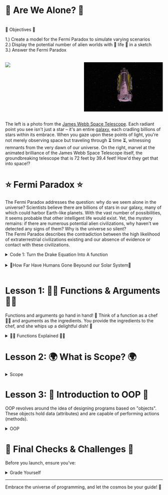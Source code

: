 # 👾 Are We Alone? 👾
<br>
🌱 Objectives 🌱  

1.) Create a model for the Fermi Paradox to simulate varying scenarios
<br>
2.) Display the potential number of alien worlds with 🌱 life 🌱 in a sketch
<br>
3.) Answer the Fermi Paradox

<br>
<div style="display: flex;">
    <img src='space.jpeg' style="width: 50%;">
    <img src='webb.gif' alt="Second Image" style="width: 50%; height=">
</div>
<br>

The left is a photo from the <a href="https://webb.nasa.gov/"> James Webb Space Telescope</a>. Each radiant point you see isn't just a star – it's an entire <a href="https://physics.stackexchange.com/questions/160283/are-we-seeing-the-past-when-we-look-at-the-stars">galaxy</a>, each cradling billions of stars within its embrace. When you gaze upon these points of light, you're not merely observing space but traveling through ⏳ time ⏳, witnessing remnants from the very dawn of our universe. On the right, marvel at the animated brilliance of the James Webb Space Telescope itself, the groundbreaking telescope that is 72 feet by 39.4 feet! How'd they get that into space!?

# ⭐ Fermi Paradox ⭐

The Fermi Paradox addresses the question: why do we seem alone in the universe? Scientists believe there are billions of stars in our galaxy, many of which could harbor Earth-like planets. With the vast number of possibilities, it seems probable that other intelligent life would exist. Yet, the mystery remains: if there are numerous potential alien civilizations, why haven't we detected any signs of them? Why is the universe so silent?
<br>
The Fermi Paradox describes the contradiction between the high likelihood of extraterrestrial civilizations existing and our absence of evidence or contact with these civilizations.

<details>
<summary>Code 1: Turn the Drake Equation Into A function</summary>
<img src="equation.png">
</details>

<br>
<details>
<summary>🚀How Far Have Humans Gone Beyound our Solar System🚀</summary>

<img src="heilosphere.png">

</details>
<br>

# Lesson 1: 👩‍🍳 Functions & Arguments 🍎🥦

Functions and arguments go hand in hand! 🤝 Think of a function as a chef 👩‍🍳 and arguments as the ingredients. You provide the ingredients to the chef, and she whips up a delightful dish! 🍲

<details>
<summary>👩‍🍳 Functions Explained 👩‍🍳</summary>
<br>
    
A function operates like a mini-program within your main program. It allows you to bundle code, assign it a name, and utilize it multiple times. Visualize a magic box 🎁 that performs a task every time you invoke it.
<br>
<br>

Imagine Functions as Magic Boxes 🎁
You know those magic boxes in fairy tales where you put something in, whisper a magic word, and get something totally different or amazing out? That's exactly how functions in Java (and most programming languages) work!
<br>
<br>
 
<h3>The Name of the Function 📛</h3>

Every magic box (function) has a name. This way, you can tell it apart from other magic boxes. So, if you have a magic box that turns apples into gold, you might call it `turnApplesToGold`.
<br>
<br>

<h3>Function: Arguments = Ingredients 🍎 </h3> 

Sometimes, the magic box needs something from you to work. These are called "inputs" or "arguments". Imagine you have a magic box that makes juice. You have to give it fruits, right?
<br>
<pre><code>
    void makeJuice(String fruit) {
        // Magic happens here!
    }
</code></pre>
<br>
<br>

Here, `fruit` is what you give the magic box. So, if you want apple juice, you'd use the box (call the function) like this:
<br>
<br>

<pre><code>
makeJuice("apple");
</code></pre>

<br>
<br>

<h3> Inside the Function 🎩✨</h3>

Inside the magic box, there are instructions about what to do with what you gave it. These instructions are the lines of code inside the function.
<br>
<br>

<h3>Function Output ✨</h3>

Sometimes, the magic box gives you something back. Like, you put in an apple and get out juice. In Java, we decide what kind of thing we're going to get back using words like `int`, `String`, etc. If a magic box doesn't give anything back, we use the word `void`.
<br>
<br>

For instance, if our juice-making magic box gives back juice, it might look like:
<br>
<br>

<pre><code>
String makeJuice(String fruit) {
    // Magic happens here!
    return "juice"; // This is what you get back!
}
</code></pre>
<br>
<br>

<h3>Using a Function 🪄</h3>

To use a magic box (or function), you simply say its name and give it what it needs (if it needs anything). This is called "calling the function."
<br>
<br>

Example:
<br>
<br>

<pre><code>
String myJuice = makeJuice("apple");
</code></pre>

And there you go! That's how functions in Java work. They're just like magic boxes where you put something in, some magic happens, and you might get something awesome out. 🪄✨
</details>

# Lesson 2: 🌍 What is Scope? 🌍

<details>
<summary>Scope</summary>
    
<br>

Scope acts as an invisible barrier ⛩️ around segments of your code. Variables (like `x = 5`) exist within these boundaries. In programming, the term "scope" refers to the part of the code where a variable or function is accessible. Think of it as the "reach" or "visibility" of a variable or function.

<h3>Types of Scopes in Java 🧐</h3>

<br>

Imagine you have a secret diary that you only read in your room. Within your room, you can read it anytime (this is its "scope"). However, when you're in the living room, you can't access it because it's out of its "scope" or reach. In a similar way, in programming, variables and functions have places where they can and cannot be accessed.

<br>
<br>

<h3> Local Scope (or Block Scope) </h3>

Variables defined inside a method, constructor, or block are said to be in the local scope. They are accessible only within the method or block where they are declared.

<br>

<pre><code>
   public void showName() {
       String name = "Alice"; // This is a local variable
        // Outside the method {}, 'name' is not accessible.
       System.out.println(name); 
   }
</code></pre>

<h3> Global (or Class) Scope </h3>

When a variable is declared at the class level (but outside any method), it's accessible from any method in the class (unless it's private and you're trying to access it from outside the class). These are often referred to as class or member variables.
<br>

<pre><code>
   public class MyClass {
       String globalVar = "I am global!"; // This variable has class scope
            public void showGlobalVar() {
               System.out.println(globalVar); // Accessible here
           }
       public void anotherMethod() {
           System.out.println(globalVar); // Also accessible here
       }
   }
   </code></pre>
<br>

<h3>Package Scope (Default Scope in Java)</h3>

If a class, method, or variable doesn't have a specific access modifier (like `public`, `private`, or `protected`), it's accessible only within its own package. This is the default scope in Java.
<br>

<h3>Protected Scope</h3>

When a member is declared as `protected`, it can be accessed within its own package and by subclasses.
<br>

<h3>Public Scope</h3>

When a member is declared as `public`, it can be accessed from any other class in any package, assuming the class it resides in is also accessible. 
<br>

Remember, understanding scope is crucial because it helps you manage data and control what parts of your program can and cannot see or modify that data. Proper scoping ensures cleaner, more readable, and more maintainable code.

</details>


# Lesson 3: 🌟 Introduction to OOP 🌟

OOP revolves around the idea of designing programs based on "objects". These objects hold data (attributes) and are capable of performing actions (methods).
<br>

<details>
<summary>OOP</summary>
    
<h3>🌍 Step 1: Understanding Classes 🌍 </h3> 

In the world of OOP, a class is the blueprint for objects. For our solar system, we'll treat each planet as an object, crafted from the `Planet` class. Remember, most of the time you're working with existing templates.

<br>

While exploring, jot down 3 questions you have, and spot a method and an attribute. This is my class, however, you will now design and then build your class after peer review! What data points does an object of your class need?

<details>
<summary>OOP Class </summary>
<img src='oop.png'>
<br>
Notice how the `Planet` class contains attributes (e.g., `radius`, `distance`) and methods (e.g., `show`, `update`).

</details>

<br>

<details>
<summary>🛸 Mars Side Quest 🛸</summary>
Unlock the mysteries of Mars using NASA's API to fetch a real image captured by a rover.

- [NASA's API Portal](https://api.nasa.gov/)
- [Mars Landing Video](https://youtu.be/4czjS9h4Fpg?feature=shared)

Share your discoveries with the class!

</details>

<br>

<h3>🚀 Step 2: Understand The Class 🚀</h3>

With our class in place, let's bring to life some celestial objects by calling our Planet class.

<details>
  <summary>Creating Class Objects </summary>
  
  <img src='oop_call.png'>

Behold! We've just manifested two cosmic entities: `sun` and `earth`. These are instances (or objects) of our `Planet` class.
</details>

<details>
<summary>
  🔭 Step 2.5: Interacting with the Cosmos 🔭
</summary>

Unleash the power of our celestial objects. Watch as the `sun` and `earth` respond to our command, utilizing methods from the `Planet` class. Make sure you know how to replicate creating an unique planet.
</details>

<details>
  <summary> Adding Class Methods </summary>
    <img src='done.png'>

</details>

<h3>Step 3: Create Your Planet Class 🪐</h3>

Our planet will have a few attributes: its position, radius, and rotation speed. What else would you like it to have?

<details>
  <summary> Create the Planet Class</summary>
<pre><code>
class Planet {
  float x, y;       // position of the planet
  float radius;     // size of the planet
  float angle = 0;  // initial angle for rotation
  float speed;      // rotation speed
  
  // Constructor: This is how we create an instance of the planet
  Planet(float x_, float y_, float r_, float s_) {
    x = x_;
    y = y_;
    radius = r_;
    speed = s_;
  }
</code></pre>
</details>

<details>
<summary>🌌 Step 3.5: Methods 🌌</summary>
To start off, we'll create a simple method, action, to show our Planet class and its attributes like radius.

<pre><code>
class Planet {
  float radius;

  Planet(float r) {
    radius = r;
  }

  void show() {
    ellipse(0, 0, radius*2, radius*2);
  }
}
</code></pre>
</details>

<br>

<h3>💃 Step 4: Time to Spin 💃</h3> 

To make our planet spin, we'll add a new method to our Planet class. This method will rotate the planet each time it's called. With this method, you can now display your planet with rotation! Call this method in your draw() function and provide an angle (which you can increment each frame to see continuous rotation).

<details><summary> Spin Method </summary>
<pre><code>
void rotateAndShow(float angle) {
   // code along
}
</code></pre>
</details>

For example, in your draw()

<pre><code>
angle += 0.05;
planet.rotateAndShow(angle);
</code></pre>
Make sure you define the angle variable at the top of your sketch!

</details>

# 🎨 Final Checks & Challenges 🎨

Before you launch, ensure you've:

<details>
  <summary>Grade Yourself</summary>

  <img src='isthis.jpeg'>

1. Create 3 instances of the planet class.
2. Create 3 unique methods.
3. Showcase the artistry of your solar system.
4. Embedd the science behind your design.
5. Method in the `Planet` class to make planets move.
6. Introduce 3 new attribute to the `Planet` class.
7. 1 conditional statement.
8. Create a TODO list for the next session to start solving these two questions:
    9. Compute the gravitational force between a planet and the sun using their real-life masses.  
    10. Transform step 10 into a new method, but only after tackling step 9.

</details>

---

Embrace the universe of programming, and let the cosmos be your guide! 🌌
